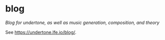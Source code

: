 # blog

*Blog for undertone, as well as music generation, composition, and theory*

See <a href="https://undertone.lfe.io/blog/">https://undertone.lfe.io/blog/</a>.

